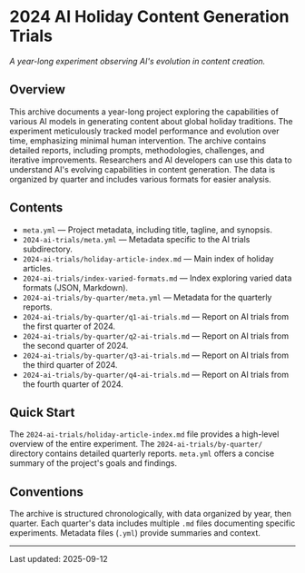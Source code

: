 # 2024 AI Holiday Content Generation Trials

*A year-long experiment observing AI's evolution in content creation.*

## Overview
This archive documents a year-long project exploring the capabilities of various AI models in generating content about global holiday traditions.  The experiment meticulously tracked model performance and evolution over time, emphasizing minimal human intervention.  The archive contains detailed reports, including prompts, methodologies, challenges, and iterative improvements.  Researchers and AI developers can use this data to understand AI's evolving capabilities in content generation.  The data is organized by quarter and includes various formats for easier analysis.

## Contents
- `meta.yml` — Project metadata, including title, tagline, and synopsis.
- `2024-ai-trials/meta.yml` — Metadata specific to the AI trials subdirectory.
- `2024-ai-trials/holiday-article-index.md` — Main index of holiday articles.
- `2024-ai-trials/index-varied-formats.md` — Index exploring varied data formats (JSON, Markdown).
- `2024-ai-trials/by-quarter/meta.yml` — Metadata for the quarterly reports.
- `2024-ai-trials/by-quarter/q1-ai-trials.md` — Report on AI trials from the first quarter of 2024.
- `2024-ai-trials/by-quarter/q2-ai-trials.md` — Report on AI trials from the second quarter of 2024.
- `2024-ai-trials/by-quarter/q3-ai-trials.md` — Report on AI trials from the third quarter of 2024.
- `2024-ai-trials/by-quarter/q4-ai-trials.md` — Report on AI trials from the fourth quarter of 2024.


## Quick Start
The `2024-ai-trials/holiday-article-index.md` file provides a high-level overview of the entire experiment.  The `2024-ai-trials/by-quarter/` directory contains detailed quarterly reports.  `meta.yml` offers a concise summary of the project's goals and findings.


## Conventions
The archive is structured chronologically, with data organized by year, then quarter.  Each quarter's data includes multiple `.md` files documenting specific experiments. Metadata files (`.yml`) provide summaries and context.

---
Last updated: 2025-09-12
